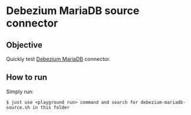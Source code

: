 # Debezium MariaDB source connector



## Objective

Quickly test [Debezium MariaDB](https://debezium.io/documentation/reference/3.1/connectors/mariadb.html) connector.




## How to run

Simply run:

```
$ just use <playground run> command and search for debezium-mariadb-source.sh in this folder
```

